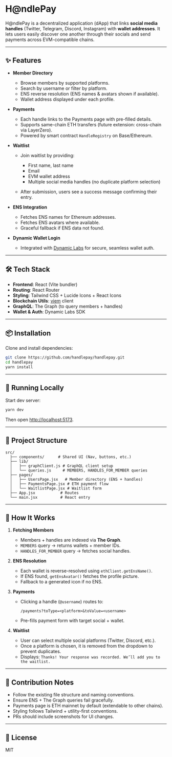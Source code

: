 # H\@ndlePay

H\@ndlePay is a decentralized application (dApp) that links **social media handles** (Twitter, Telegram, Discord, Instagram) with **wallet addresses**. It lets users easily discover one another through their socials and send payments across EVM-compatible chains.

---

## ✨ Features

* **Member Directory**

  * Browse members by supported platforms.
  * Search by username or filter by platform.
  * ENS reverse resolution (ENS names & avatars shown if available).
  * Wallet address displayed under each profile.

* **Payments**

  * Each handle links to the Payments page with pre-filled details.
  * Supports same-chain ETH transfers (future extension: cross-chain via LayerZero).
  * Powered by smart contract `HandleRegistry` on Base/Ethereum.

* **Waitlist**

  * Join waitlist by providing:

    * First name, last name
    * Email
    * EVM wallet address
    * Multiple social media handles (no duplicate platform selection)
  * After submission, users see a success message confirming their entry.

* **ENS Integration**

  * Fetches ENS names for Ethereum addresses.
  * Fetches ENS avatars where available.
  * Graceful fallback if ENS data not found.

* **Dynamic Wallet Login**

  * Integrated with [Dynamic Labs](https://www.dynamic.xyz) for secure, seamless wallet auth.

---

## 🛠 Tech Stack

* **Frontend**: React (Vite bundler)
* **Routing**: React Router
* **Styling**: Tailwind CSS + Lucide Icons + React Icons
* **Blockchain Utils**: [viem](https://viem.sh/) client
* **GraphQL**: The Graph (to query members + handles)
* **Wallet & Auth**: Dynamic Labs SDK

---

## 📦 Installation

Clone and install dependencies:

```bash
git clone https://github.com/handlepay/handlepay.git
cd handlepay
yarn install
```

---

## 🚀 Running Locally

Start dev server:

```bash
yarn dev
```

Then open [http://localhost:5173](http://localhost:5173).

---

## 📂 Project Structure

```
src/
  ├── components/      # Shared UI (Nav, buttons, etc.)
  ├── lib/
  │   ├── graphClient.js # GraphQL client setup
  │   └── queries.js     # MEMBERS, HANDLES_FOR_MEMBER queries
  ├── pages/
  │   ├── UsersPage.jsx   # Member directory (ENS + handles)
  │   ├── PaymentsPage.jsx # ETH payment flow
  │   └── WaitlistPage.jsx # Waitlist form
  ├── App.jsx           # Routes
  └── main.jsx          # React entry
```

---

## 🔑 How It Works

1. **Fetching Members**

   * Members + handles are indexed via **The Graph**.
   * `MEMBERS` query → returns wallets + member IDs.
   * `HANDLES_FOR_MEMBER` query → fetches social handles.

2. **ENS Resolution**

   * Each wallet is reverse-resolved using `ethClient.getEnsName()`.
   * If ENS found, `getEnsAvatar()` fetches the profile picture.
   * Fallback to a generated icon if no ENS.

3. **Payments**

   * Clicking a handle (`@username`) routes to:

     ```
     /payments?toType=<platform>&toValue=<username>
     ```
   * Pre-fills payment form with target social + wallet.

4. **Waitlist**

   * User can select multiple social platforms (Twitter, Discord, etc.).
   * Once a platform is chosen, it is removed from the dropdown to prevent duplicates.
   * Displays: `Thanks! Your response was recorded. We’ll add you to the waitlist.`

---

## 🤝 Contribution Notes

* Follow the existing file structure and naming conventions.
* Ensure ENS + The Graph queries fail gracefully.
* Payments page is ETH mainnet by default (extendable to other chains).
* Styling follows Tailwind + utility-first conventions.
* PRs should include screenshots for UI changes.

---

## 📄 License

MIT
